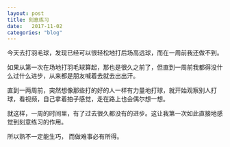 ```yaml
---
layout: post
title: 刻意练习
date:   2017-11-02
categories: "blog"
---
```


今天去打羽毛球，发现已经可以很轻松地打后场高远球，而在一周前我还做不到。  

如果从第一次在场地打羽毛球算起，那也是很久之前了，但直到一周前我都得没什么过什么进步，从来都是朋友喊着去就去出出汗。    

直到一两周前，突然想像那些打的好的人一样有力量地打球，就开始观察别人打球，看视频，自己拿着拍子感觉，走在路上也会偶尔想一想。    

就这样，一周的时间里，有了过去很久都没有的进步。这让我第一次如此直接地感觉到刻意练习的作用。  

所以熟不一定能生巧， 而做难事必有所得。


